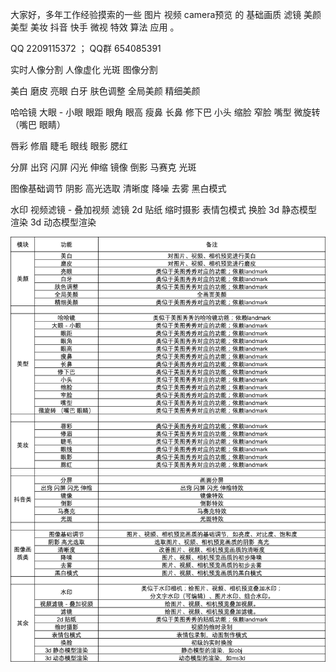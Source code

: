 大家好，多年工作经验摸索的一些 图片 视频 camera预览 的 基础画质 滤镜 美颜 美型 美妆 抖音 快手 微视 特效 算法 应用 。

QQ   2209115372  ；    QQ群  654085391

实时人像分割
人像虚化
光斑
图像分割

美白
磨皮
亮眼
白牙
肤色调整
全局美颜
精细美颜

哈哈镜
大眼 - 小眼
眼距
眼角
眼高
瘦鼻
长鼻
修下巴
小头
缩脸
窄脸
嘴型
微旋转 （嘴巴 眼睛）

唇彩
修眉
睫毛
眼线
眼影
腮红

分屏
出窍 闪屏 闪光 伸缩
镜像
倒影
马赛克
光斑

图像基础调节
阴影 高光选取
清晰度
降噪
去雾
黑白模式

水印
视频滤镜 - 叠加视频
滤镜
2d 贴纸
缩时摄影
表情包模式
换脸
3d 静态模型渲染
3d 动态模型渲染

![Image text](https://raw.githubusercontent.com/LiaoSu/Beauty/master/list.png)
